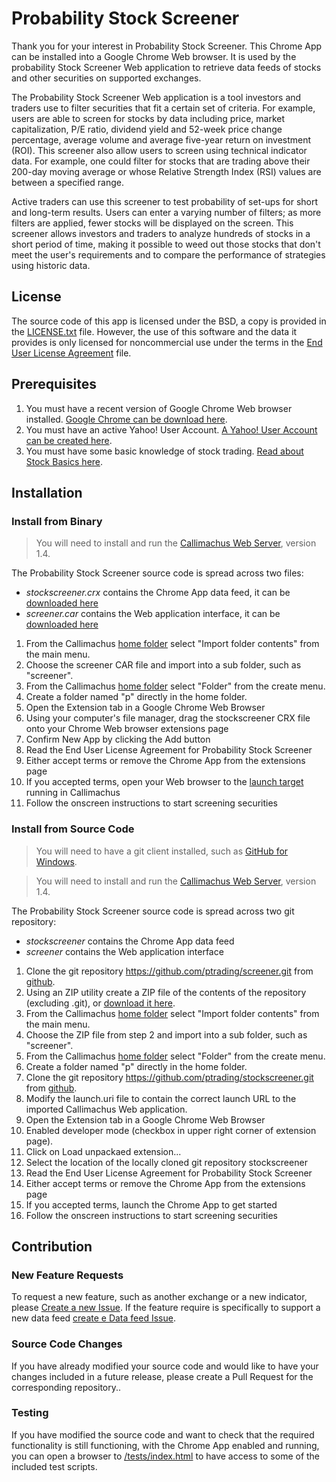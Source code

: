 Probability Stock Screener
==========================

Thank you for your interest in Probability Stock Screener. This Chrome App can be installed into a Google Chrome Web browser. It is used by the probability Stock Screener Web application to retrieve data feeds of stocks and other securities on supported exchanges.

The Probability Stock Screener Web application is a tool investors and traders use to filter securities that fit a certain set of criteria. For example, users are able to screen for stocks by data including price, market capitalization, P/E ratio, dividend yield and 52-week price change percentage, average volume and average five-year return on investment (ROI). This screener also allow users to screen using technical indicator data. For example, one could filter for stocks that are trading above their 200-day moving average or whose Relative Strength Index (RSI) values are between a specified range.

Active traders can use this screener to test probability of set-ups for short and long-term results. Users can enter a varying number of filters; as more filters are applied, fewer stocks will be displayed on the screen. This screener allows investors and traders to analyze hundreds of stocks in a short period of time, making it possible to weed out those stocks that don't meet the user's requirements and to compare the performance of strategies using historic data.

## License

The source code of this app is licensed under the BSD, a copy is provided in the [LICENSE.txt](LICENSE.txt) file. However, the use of this software and the data it provides is only licensed for noncommercial use under the terms in the [End User License Agreement](EULA.md) file.

## Prerequisites

1. You must have a recent version of Google Chrome Web browser installed. [Google Chrome can be download here](http://www.google.com/chrome/).
2. You must have an active Yahoo! User Account. [A Yahoo! User Account can be created here](https://login.yahoo.com/).
3. You must have some basic knowledge of stock trading. [Read about Stock Basics here](http://www.investopedia.com/university/stocks/).

## Installation

### Install from Binary

> You will need to install and run the [Callimachus Web Server](http://callimachusproject.org/), version 1.4.

The Probability Stock Screener source code is spread across two files:
* *stockscreener.crx* contains the Chrome App data feed, it can be [downloaded here](https://github.com/ptrading/stockscreener/releases)
* *screener.car* contains the Web application interface, it can be [downloaded here](https://github.com/ptrading/screener/releases)

1. From the Callimachus [home folder](http://localhost:8080/?view) select "Import folder contents" from the main menu.
2. Choose the screener CAR file and import into a sub folder, such as "screener".
3. From the Callimachus [home folder](http://localhost:8080/?view) select "Folder" from the create menu.
4. Create a folder named "p" directly in the home folder.
5. Open the Extension tab in a Google Chrome Web Browser
6. Using your computer's file manager, drag the stockscreener CRX file onto your Chrome Web browser extensions page
7. Confirm New App by clicking the Add button
8. Read the End User License Agreement for Probability Stock Screener
9. Either accept terms or remove the Chrome App from the extensions page
10. If you accepted terms, open your Web browser to the [launch target](http://localhost:8080/screener/launch) running in Callimachus
11. Follow the onscreen instructions to start screening securities

### Install from Source Code

> You will need to have a git client installed, such as [GitHub for Windows](https://windows.github.com/).

> You will need to install and run the [Callimachus Web Server](http://callimachusproject.org/), version 1.4.

The Probability Stock Screener source code is spread across two git repository:
* *stockscreener* contains the Chrome App data feed
* *screener* contains the Web application interface

1. Clone the git repository https://github.com/ptrading/screener.git from [github](https://github.com/ptrading/screener).
2. Using an ZIP utility create a ZIP file of the contents of the repository (excluding .git), or [download it here](https://github.com/ptrading/screener/archive/master.zip).
3. From the Callimachus [home folder](http://localhost:8080/?view) select "Import folder contents" from the main menu.
4. Choose the ZIP file from step 2 and import into a sub folder, such as "screener".
5. From the Callimachus [home folder](http://localhost:8080/?view) select "Folder" from the create menu.
6. Create a folder named "p" directly in the home folder.
7. Clone the git repository https://github.com/ptrading/stockscreener.git from [github](https://github.com/ptrading/stockscreener).
8. Modify the launch.uri file to contain the correct launch URL to the imported Callimachus Web application.
9. Open the Extension tab in a Google Chrome Web Browser
10. Enabled developer mode (checkbox in upper right corner of extension page).
11. Click on Load unpackaed extension...
12. Select the location of the locally cloned git repository stockscreener
13. Read the End User License Agreement for Probability Stock Screener
14. Either accept terms or remove the Chrome App from the extensions page
15. If you accepted terms, launch the Chrome App to get started
16. Follow the onscreen instructions to start screening securities

## Contribution

### New Feature Requests

To request a new feature, such as another exchange or a new indicator, please [Create a new Issue](https://github.com/ptrading/screener/issues/new). If the feature require is specifically to support a new data feed [create e Data feed Issue](https://github.com/ptrading/stockscreener/issues/new).

### Source Code Changes

If you have already modified your source code and would like to have your changes included in a future release, please create a Pull Request for the corresponding repository..

### Testing

If you have modified the source code and want to check that the required functionality is still functioning, with the Chrome App enabled and running, you can open a browser to [/tests/index.html](http://localhost:1880/tests/index.html) to have access to some of the included test scripts.


